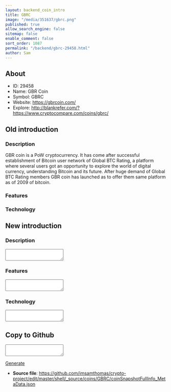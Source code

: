 ```yaml
---
layout: backend_coin_intro
title: GBRC
image: "/media/351637/gbrc.png"
published: true
allow_search_engine: false
sitemap: false
enable_comment: false
sort_order: 1087
permalink: "/backend/gbrc-29458.html"
author: Sam
---
```


## About

- ID: 29458
- Name: GBR Coin
- Symbol: GBRC
- Website: https://gbrcoin.com/
- Explore: http://blankrefer.com/?https://www.cryptocompare.com/coins/gbrc/


## Old introduction

### Description

<p><span>GBR coin is a PoW cryptocurrency. It has come after successful establishment of Bitcoin user network of Global BTC Rating, a platform where several users got an opportunity to explore the world of digital currency, understanding Bitcoin and its future. After huge demand of Global BTC Rating members GBR coin has launched as to offer them same platform as of 2009 of bitcoin.</span></p>

### Features


### Technology




## New introduction


### Description
<textarea id="meta_description" name="description"></textarea>

### Features
<textarea id="meta_features" name="features"></textarea>

### Technology
<textarea id="meta_technology" name="technology"></textarea>


## Copy to Github

<textarea id="coinsnapshotfullinfo_metadata"></textarea>

<a href="#gen" onclick="generateMetaDatJson()">Generate</a>

- **Source file**: <a href="https://github.com/imsamthomas/crypto-project/edit/master/shell/_source/coins/GBRC/coinSnapshotFullInfo_MetaData.json">https://github.com/imsamthomas/crypto-project/edit/master/shell/_source/coins/GBRC/coinSnapshotFullInfo_MetaData.json</a>

